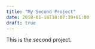 ```yaml
---
title: "My Second Project"
date: 2018-01-18T18:07:39+01:00
draft: true
---
```


This is the second project.